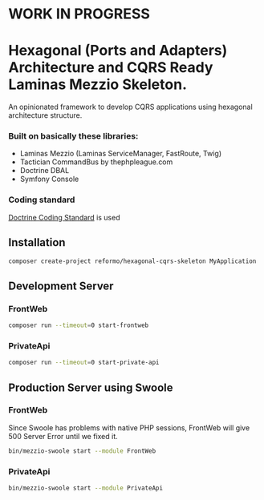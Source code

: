 # WORK IN PROGRESS
# Hexagonal (Ports and Adapters) Architecture and CQRS Ready Laminas Mezzio Skeleton.


An opinionated framework to develop CQRS applications using hexagonal architecture structure.

### Built on basically these libraries:
- Laminas Mezzio (Laminas ServiceManager, FastRoute, Twig)
- Tactician CommandBus by thephpleague.com
- Doctrine DBAL
- Symfony Console


### Coding standard
[Doctrine Coding Standard](https://github.com/doctrine/coding-standard) is used

## Installation
```bash
composer create-project reformo/hexagonal-cqrs-skeleton MyApplication
```

## Development Server

### FrontWeb

```bash
composer run --timeout=0 start-frontweb
```

### PrivateApi

```bash
composer run --timeout=0 start-private-api
```


## Production Server using Swoole
### FrontWeb
Since Swoole has problems with native PHP sessions, FrontWeb will give 500 Server Error until we fixed it.
```bash
bin/mezzio-swoole start --module FrontWeb
```
### PrivateApi
```bash
bin/mezzio-swoole start --module PrivateApi
```
